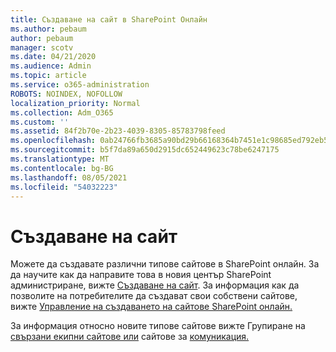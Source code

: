 ```yaml
---
title: Създаване на сайт в SharePoint Онлайн
ms.author: pebaum
author: pebaum
manager: scotv
ms.date: 04/21/2020
ms.audience: Admin
ms.topic: article
ms.service: o365-administration
ROBOTS: NOINDEX, NOFOLLOW
localization_priority: Normal
ms.collection: Adm_O365
ms.custom: ''
ms.assetid: 84f2b70e-2b23-4039-8305-85783798feed
ms.openlocfilehash: 0ab24766fb3685a90bd29b66168364b7451e1c98685ed792eb595bec9cb1b0ac
ms.sourcegitcommit: b5f7da89a650d2915dc652449623c78be6247175
ms.translationtype: MT
ms.contentlocale: bg-BG
ms.lasthandoff: 08/05/2021
ms.locfileid: "54032223"
---
```

# <a name="create-a-site"></a>Създаване на сайт

Можете да създавате различни типове сайтове в SharePoint онлайн. За да научите как да направите това в новия център SharePoint администриране, вижте [Създаване на сайт](https://go.microsoft.com/fwlink/?linkid=866295). За информация как да позволите на потребителите да създават свои собствени сайтове, вижте [Управление на създаването на сайтове SharePoint онлайн.](https://go.microsoft.com/fwlink/?linkid=866296)
 
За информация относно новите типове сайтове вижте Групиране на [свързани екипни сайтове или](https://go.microsoft.com/fwlink/?linkid=866292) сайтове за [комуникация.](https://go.microsoft.com/fwlink/?linkid=866294)
    


